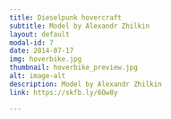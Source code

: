 ```yaml
---
title: Dieselpunk hovercraft
subtitle: Model by Alexandr Zhilkin
layout: default
modal-id: 7
date: 2014-07-17
img: hoverbike.jpg
thumbnail: hoverbike_preview.jpg
alt: image-alt
description: Model by Alexandr Zhilkin
link: https://skfb.ly/6Ow8y

---
```

